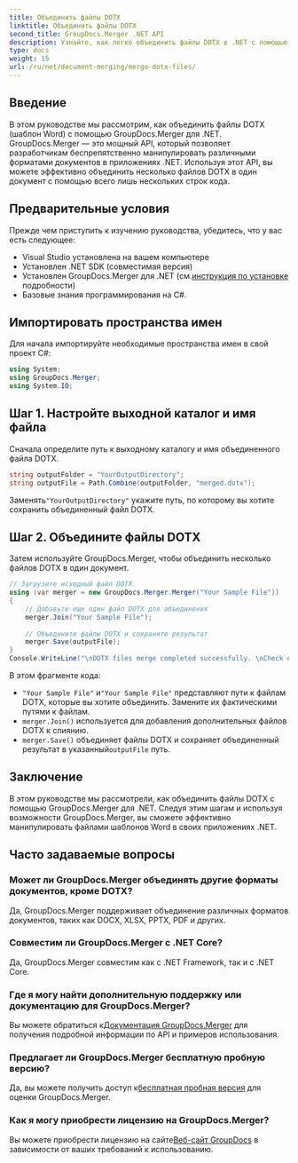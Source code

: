 ```yaml
---
title: Объединить файлы DOTX
linktitle: Объединить файлы DOTX
second_title: GroupDocs.Merger .NET API
description: Узнайте, как легко объединить файлы DOTX в .NET с помощью GroupDocs.Merger. Расширьте свои возможности манипулирования документами.
type: docs
weight: 15
url: /ru/net/document-merging/merge-dotx-files/
---
```

## Введение
В этом руководстве мы рассмотрим, как объединить файлы DOTX (шаблон Word) с помощью GroupDocs.Merger для .NET. GroupDocs.Merger — это мощный API, который позволяет разработчикам беспрепятственно манипулировать различными форматами документов в приложениях .NET. Используя этот API, вы можете эффективно объединить несколько файлов DOTX в один документ с помощью всего лишь нескольких строк кода.
## Предварительные условия
Прежде чем приступить к изучению руководства, убедитесь, что у вас есть следующее:
- Visual Studio установлена на вашем компьютере
- Установлен .NET SDK (совместимая версия)
-  Установлен GroupDocs.Merger для .NET (см.[инструкция по установке](https://reference.groupdocs.com/merger/net/) подробности)
- Базовые знания программирования на C#.

## Импортировать пространства имен
Для начала импортируйте необходимые пространства имен в свой проект C#:
```csharp
using System; 
using GroupDocs.Merger;
using System.IO;
```
## Шаг 1. Настройте выходной каталог и имя файла
Сначала определите путь к выходному каталогу и имя объединенного файла DOTX.
```csharp
string outputFolder = "YourOutputDirectory";
string outputFile = Path.Combine(outputFolder, "merged.dotx");
```
 Заменять`"YourOutputDirectory"` укажите путь, по которому вы хотите сохранить объединенный файл DOTX.
## Шаг 2. Объедините файлы DOTX
Затем используйте GroupDocs.Merger, чтобы объединить несколько файлов DOTX в один документ.
```csharp
// Загрузите исходный файл DOTX
using (var merger = new GroupDocs.Merger.Merger("Your Sample File"))
{
    // Добавьте еще один файл DOTX для объединения
    merger.Join("Your Sample File");
    
    // Объедините файлы DOTX и сохраните результат
    merger.Save(outputFile);
}
Console.WriteLine("\nDOTX files merge completed successfully. \nCheck output in {0}", outputFolder);
```
В этом фрагменте кода:
- `"Your Sample File"` и`"Your Sample File"` представляют пути к файлам DOTX, которые вы хотите объединить. Замените их фактическими путями к файлам.
- `merger.Join()` используется для добавления дополнительных файлов DOTX к слиянию.
- `merger.Save()` объединяет файлы DOTX и сохраняет объединенный результат в указанный`outputFile` путь.

## Заключение
В этом руководстве мы рассмотрели, как объединить файлы DOTX с помощью GroupDocs.Merger для .NET. Следуя этим шагам и используя возможности GroupDocs.Merger, вы сможете эффективно манипулировать файлами шаблонов Word в своих приложениях .NET.

## Часто задаваемые вопросы
### Может ли GroupDocs.Merger объединять другие форматы документов, кроме DOTX?
Да, GroupDocs.Merger поддерживает объединение различных форматов документов, таких как DOCX, XLSX, PPTX, PDF и других.
### Совместим ли GroupDocs.Merger с .NET Core?
Да, GroupDocs.Merger совместим как с .NET Framework, так и с .NET Core.
### Где я могу найти дополнительную поддержку или документацию для GroupDocs.Merger?
 Вы можете обратиться к[Документация GroupDocs.Merger](https://reference.groupdocs.com/merger/net/) для получения подробной информации по API и примеров использования.
### Предлагает ли GroupDocs.Merger бесплатную пробную версию?
 Да, вы можете получить доступ к[бесплатная пробная версия](https://releases.groupdocs.com/) для оценки GroupDocs.Merger.
### Как я могу приобрести лицензию на GroupDocs.Merger?
 Вы можете приобрести лицензию на сайте[Веб-сайт GroupDocs](https://purchase.groupdocs.com/buy) в зависимости от ваших требований к использованию.